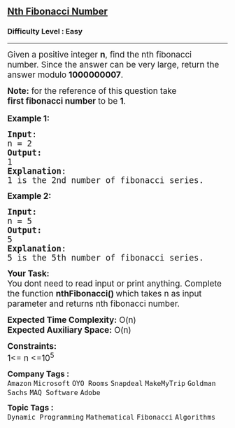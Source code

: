 <h2><a href="https://www.geeksforgeeks.org/problems/nth-fibonacci-number1335/1?page=2&company=Microsoft&sortBy=submissions">Nth Fibonacci Number</a></h2><h3>Difficulty Level : Easy</h3><hr><div class="problems_problem_content__Xm_eO"><p><span style="font-size: 14pt;">Given a positive integer <strong>n</strong>, find the nth fibonacci number.&nbsp;Since the answer can be very large, return&nbsp;the answer modulo <strong>1000000007</strong>.</span></p>
<p><span style="font-size: 14pt;"><strong>Note:</strong> for the reference of this question take <strong>first&nbsp;fibonacci number</strong> to be <strong>1</strong>.</span><br><br><span style="font-size: 14pt;"><strong>Example 1:</strong></span></p>
<pre><span style="font-size: 14pt;"><strong>Input</strong>: <br>n = 2
<strong>Output:</strong>&nbsp;<br>1&nbsp;
<strong>Explanation</strong>: <br>1 is the 2nd number of fibonacci series.
</span></pre>
<p><span style="font-size: 14pt;"><strong>Example 2:</strong></span></p>
<pre><span style="font-size: 14pt;"><strong>Input: <br></strong>n = 5
<strong>Output:&nbsp;<br></strong>5
<strong>Explanation</strong>: <br>5 is the 5th number of fibonacci series.
</span></pre>
<p><span style="font-size: 14pt;"><strong>Your Task:&nbsp;&nbsp;</strong><br>You dont need to read input or print anything. Complete the function <strong>nthFibonacci()&nbsp;</strong>which takes n&nbsp;as input parameter and returns nth fibonacci number.<br></span></p>
<p><span style="font-size: 14pt;"><strong>Expected Time Complexity:</strong> O(n)<br><strong>Expected Auxiliary Space:</strong> O(n)<br></span></p>
<p><span style="font-size: 14pt;"><strong>Constraints:</strong><br>1&lt;= n &lt;=10<sup>5</sup></span></p></div><p><span style=font-size:18px><strong>Company Tags : </strong><br><code>Amazon</code>&nbsp;<code>Microsoft</code>&nbsp;<code>OYO Rooms</code>&nbsp;<code>Snapdeal</code>&nbsp;<code>MakeMyTrip</code>&nbsp;<code>Goldman Sachs</code>&nbsp;<code>MAQ Software</code>&nbsp;<code>Adobe</code>&nbsp;<br><p><span style=font-size:18px><strong>Topic Tags : </strong><br><code>Dynamic Programming</code>&nbsp;<code>Mathematical</code>&nbsp;<code>Fibonacci</code>&nbsp;<code>Algorithms</code>&nbsp;